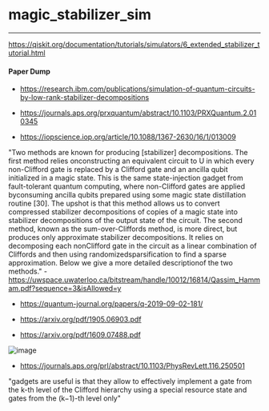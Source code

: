 # magic_stabilizer_sim

____
https://qiskit.org/documentation/tutorials/simulators/6_extended_stabilizer_tutorial.html

#### Paper Dump
- https://research.ibm.com/publications/simulation-of-quantum-circuits-by-low-rank-stabilizer-decompositions

- https://journals.aps.org/prxquantum/abstract/10.1103/PRXQuantum.2.010345

- https://iopscience.iop.org/article/10.1088/1367-2630/16/1/013009

"Two methods are known for producing [stabilizer] decompositions. The first method relies onconstructing an equivalent circuit to U in which every non-Clifford gate is replaced by a Clifford gate and an ancilla qubit initialized in a magic state. This is the same state-injection gadget from fault-tolerant quantum computing, where non-Clifford gates are applied byconsuming ancilla qubits prepared using some magic state distillation routine [30]. The upshot is that this method allows us to convert compressed stabilizer decompositions of copies of a magic state into stabilizer decompositions of the output state of the circuit. The second method, known as the sum-over-Cliffords method, is more direct, but produces only approximate stabilizer decompositions. It relies on decomposing each nonClifford gate in the circuit as a linear combination of Cliffords and then using randomizedsparsification to find a sparse approximation. Below we give a more detailed descriptionof the two methods." - https://uwspace.uwaterloo.ca/bitstream/handle/10012/16814/Qassim_Hammam.pdf?sequence=3&isAllowed=y

- https://quantum-journal.org/papers/q-2019-09-02-181/

- https://arxiv.org/pdf/1905.06903.pdf

- https://arxiv.org/pdf/1609.07488.pdf


![image](https://user-images.githubusercontent.com/47376937/212824221-aa7b8195-2028-4314-ba86-2a7b38e103e3.png)
- https://journals.aps.org/prl/abstract/10.1103/PhysRevLett.116.250501

"gadgets are useful is that they allow to effectively implement a gate from the k-th level of the Clifford hierarchy using a special resource state and gates from the (k−1)-th level only"
